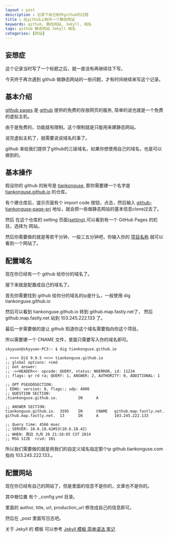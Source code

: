 ```yaml
---
layout : post 
description : 记录下自己制作github的过程 
title : 在github上制作一个静态网站 
keywords: github, 静态网站, Jekyll, 域名
tags: github 静态网站 Jekyll 域名
categories: [网站]
---
```



## 妄想症

这个记录当时写了一个标题之后，就一直没有再继续往下写。

今天终于再次遇到 github 做静态网站的一些问题，才有时间继续来写这个记录。


## 基本介绍

[github pages][github-page] 是 [github][] 提供的免费的存放网页的服务, 简单的说也就是一个免费的虚拟主机。

由于是免费的，功能就有限制。这个限制就是只能用来建静态网站。

说完虚拟主机了，就需要说说域名的事了。

github 来给我们提供了github的三级域名，如果你想使用自己的域名，也是可以做到的。


## 基本操作

假设你的 github 的账号是 [tiankonguse][github-home], 那你需要建一个名字是 [tiankonguse.github.io][tiankonguse-page] 的仓库。

有个建仓库后，提示页面有个 import code 按钮，点击，然后输入 [github-tiankonguse-page-prj][] 地址，就会把一些做静态网站的基本信息clone过去了。

然后 在这个仓库的 setting 页面([setting][]),可以看到有一个 GitHub Pages  的栏目，选择为 网站。

然后你需要做的就是等若干分钟，一般三五分钟吧，你输入你的 [项目名称][tiankonguse-page] 就可以看到一个网站了。

## 配置域名

现在你已经有一个 github 给你分的域名了。

接下来就是配置成自己的域名了。

首先你需要找到 github 给你分的域名的ip是什么，一般使用 dig tiankonguse.github.io

然后可以看到 tiankonguse.github.io 转到 github.map.fastly.net了， 然后 github.map.fastly.net 站到  103.245.222.133 了。

最后一步需要做的是让 github 知道你这个域名需要指向你这个项目。

所以需要建一个 CNAME 文件，里面只需要写入你的域名即可。

```
skyyuan@skyyuan-PC3:~ $ dig tiankonguse.github.io

; <<>> DiG 9.9.5 <<>> tiankonguse.github.io
;; global options: +cmd
;; Got answer:
;; ->>HEADER<<- opcode: QUERY, status: NOERROR, id: 11234
;; flags: qr rd ra; QUERY: 1, ANSWER: 2, AUTHORITY: 0, ADDITIONAL: 1

;; OPT PSEUDOSECTION:
; EDNS: version: 0, flags:; udp: 4000
;; QUESTION SECTION:
;tiankonguse.github.io.         IN      A

;; ANSWER SECTION:
tiankonguse.github.io.  3595    IN      CNAME   github.map.fastly.net.
github.map.fastly.net.  13      IN      A       103.245.222.133

;; Query time: 4566 msec
;; SERVER: 10.6.18.42#53(10.6.18.42)
;; WHEN: 周日 九月 28 21:18:05 CST 2014
;; MSG SIZE  rcvd: 101
```

所以我们需要做的就是用我们的自定义域名指定那个ip github.tiankonguse.com 指向 103.245.222.133.。



## 配置网站

现在你已经有自己的网站了，但是里面的信息不是你的，文章也不是你的。

其中根位置 有个 _config.yml 目录。

里面的 author, title, url, production_url 修改成自己的信息即可。

然后在 _post 里面写日志吧。

关于 Jekyll 的 模板 可以参考 [Jekyll 模板 简单语法 笔记][jekyll-base-record]






[jekyll-base-record]: http://github.tiankonguse.com/blog/2014/09/26/jekyll-base-record/
[github-tiankonguse-page-prj]: https://github.com/tiankonguse/tiankonguse.github.io
[setting]: https://github.com/tiankonguse/tiankonguse.github.io/settings
[github-home]: https://github.com/tiankonguse
[tiankonguse-page]: http://tiankonguse.github.io
[tiankonguse]: http://tiankonguse.com
[github-tiankonguse]: http://github.tiankonguse.com/
[github-page]: http://pages.github.com/
[github]: https://github.com/
